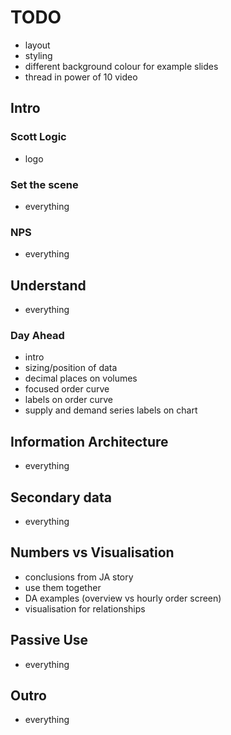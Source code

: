 # TODO

* layout
* styling
* different background colour for example slides
* thread in power of 10 video


## Intro

### Scott Logic
* logo

### Set the scene
* everything

### NPS
* everything


## Understand
* everything

### Day Ahead
* intro
* sizing/position of data
* decimal places on volumes
* focused order curve
* labels on order curve
* supply and demand series labels on chart


## Information Architecture
* everything

## Secondary data
* everything


## Numbers vs Visualisation
* conclusions from JA story
* use them together
* DA examples (overview vs hourly order screen)
* visualisation for relationships


## Passive Use
* everything


## Outro
* everything
